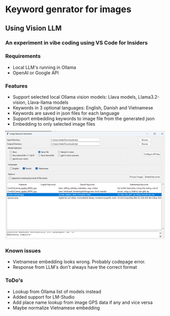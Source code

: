 # Keyword genrator for images
## Using Vision LLM
### An experiment in vibe coding using VS Code for Insiders

### Requirements

- Local LLM's running in Ollama
- OpenAI or Google API

### Features

- Support selected local Ollama vision models: Llava models, Llama3.2-vision, Llava-llama models
- Keywords in 3 optional languages: English, Danish and Vietnamese
- Keywords are saved in json files for each language
- Support embedding keywords to image file from the generated json
- Embedding to only selected image files

![Screenshot](images/Screenshot.jpg?raw=true)

### Known issues

- Vietnamese embedding looks wrong. Probably codepage error.
- Response from LLM's don't always have the correct format 

### ToDo's

- Lookup from Ollama list of models instead
- Added support for LM-Studio
- Add place name lookup from image GPS data if any and vice versa
- Maybe normalize Vietnamese embedding 
